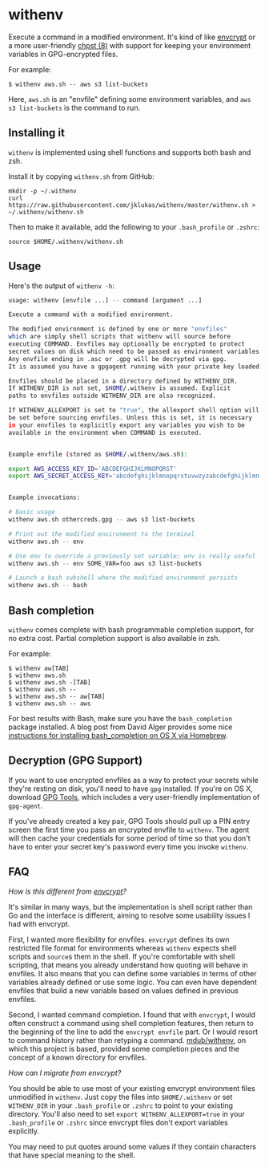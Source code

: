 # withenv

Execute a command in a modified environment.
It's kind of like [envcrypt](https://github.com/whilp/envcrypt)
or a more user-friendly
[chpst (8)](http://manpages.ubuntu.com/manpages/hardy/man8/chpst.8.html)
with support for keeping your environment variables in GPG-encrypted files.

For example:

    $ withenv aws.sh -- aws s3 list-buckets

Here, `aws.sh` is an "envfile" defining some environment variables,
and `aws s3 list-buckets` is the command to run.

## Installing it

`withenv` is implemented using shell functions and supports both bash and zsh.

Install it by copying `withenv.sh` from GitHub:

    mkdir -p ~/.withenv
    curl https://raw.githubusercontent.com/jklukas/withenv/master/withenv.sh > ~/.withenv/withenv.sh

Then to make it available, add the following to your `.bash_profile` or `.zshrc`:

    source $HOME/.withenv/withenv.sh

## Usage

Here's the output of `withenv -h`:

```bash
usage: withenv [envfile ...] -- command [argument ...]

Execute a command with a modified environment.

The modified environment is defined by one or more "envfiles"
which are simply shell scripts that withenv will source before
executing COMMAND. Envfiles may optionally be encrypted to protect
secret values on disk which need to be passed as environment variables.
Any envfile ending in .asc or .gpg will be decrypted via gpg.
It is assumed you have a gpgagent running with your private key loaded.

Envfiles should be placed in a directory defined by WITHENV_DIR.
If WITHENV_DIR is not set, $HOME/.withenv is assumed. Explicit
paths to envfiles outside WITHENV_DIR are also recognized.

If WITHENV_ALLEXPORT is set to "true", the allexport shell option will
be set before sourcing envfiles. Unless this is set, it is necessary
in your envfiles to explicitly export any variables you wish to be
available in the environment when COMMAND is executed.


Example envfile (stored as $HOME/.withenv/aws.sh):

export AWS_ACCESS_KEY_ID='ABCDEFGHIJKLMNOPQRST'
export AWS_SECRET_ACCESS_KEY='abcdefghijklmnopqrstuvwzyzabcdefghijklmn'


Example invocations:

# Basic usage
withenv aws.sh othercreds.gpg -- aws s3 list-buckets

# Print out the modified environment to the terminal
withenv aws.sh -- env

# Use env to override a previously set variable; env is really useful
withenv aws.sh -- env SOME_VAR=foo aws s3 list-buckets

# Launch a bash subshell where the modified environment persists
withenv aws.sh -- bash
```

## Bash completion

`withenv` comes complete with bash programmable completion support, for no extra cost.
Partial completion support is also available in zsh.

For example:

    $ withenv aw[TAB]
    $ withenv aws.sh
    $ withenv aws.sh -[TAB]
    $ withenv aws.sh --
    $ withenv aws.sh -- aw[TAB]
    $ withenv aws.sh -- aws


For best results with Bash, make sure you have the `bash_completion` package installed.
A blog post from David Alger provides some nice
[instructions for installing bash_completion on OS X via Homebrew](http://davidalger.com/development/bash-completion-on-os-x-with-brew/).


## Decryption (GPG Support)

If you want to use encrypted envfiles as a way to protect your secrets while
they're resting on disk, you'll need to have `gpg` installed.
If you're on OS X, download [GPG Tools](https://gpgtools.org/), which includes
a very user-friendly implementation of `gpg-agent`.

If you've already created a key pair, GPG Tools should pull up a PIN entry
screen the first time you pass an encrypted envfile to `withenv`.
The agent will then cache your credentials for some period of time
so that you don't have to enter your secret key's password every time
you invoke `withenv`.


## FAQ

*How is this different from [envcrypt](https://github.com/whilp/envcrypt)?*

It's similar in many ways, but the implementation is shell script rather
than Go and the interface is different, aiming to resolve some
usability issues I had with envcrypt.

First, I wanted more flexibility for envfiles.
`envcrypt` defines its own restricted file format for environments
whereas `withenv` expects shell scripts and `source`s them in the shell.
If you're comfortable with shell scripting, that means you already
understand how quoting will behave in envfiles. It also means that you can define
some variables in terms of other variables already defined or use some logic.
You can even have dependent envfiles that build a new variable based on
values defined in previous envfiles.

Second, I wanted command completion. I found that with `envcrypt`,
I would often construct a command using shell completion features, then
return to the beginning of the line to add the `envcrypt envfile` part.
Or I would resort to command history rather than retyping a command.
[mdub/withenv](https://github.com/mdub/withenv), on which this project
is based, provided some completion pieces
and the concept of a known directory for envfiles.

*How can I migrate from envcrypt?*

You should be able to use most of your existing envcrypt environment files
unmodified in `withenv`. Just copy the files into `$HOME/.withenv` or
set `WITHENV_DIR` in your `.bash_profile` or `.zshrc` to point to your
existing directory. You'll also need to set `export WITHENV_ALLEXPORT=true`
in your `.bash_profile` or `.zshrc` since envcrypt files don't export
variables explicitly.

You may need to put quotes around some values if they contain characters
that have special meaning to the shell.
